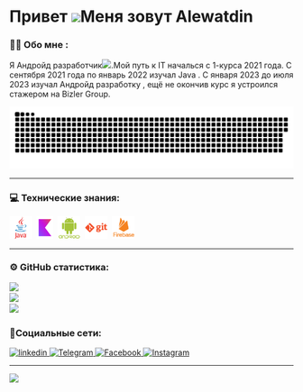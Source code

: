 
Привет ![](https://user-images.githubusercontent.com/18350557/176309783-0785949b-9127-417c-8b55-ab5a4333674e.gif)Меня зовут Alewatdin
=================================================================================================================================

### 👨‍💻 Обо мне :
Я Андройд разработчик<img src="https://media.giphy.com/media/WUlplcMpOCEmTGBtBW/giphy.gif" width="30px">.Мой путь к IT началься с 1-курса 2021 года. С сентября 2021 года по январь 2022 изучал Java . С января 2023 до июля 2023 изучал Андройд разработку , ещё не окончив курс я устроился стажером на Bizler Group.

 <img width="600" src="assets/github-snake.svg" alt="snake"/>

---

### 💻 Технические знания:

<div>
  <img src="https://raw.githubusercontent.com/devicons/devicon/1119b9f84c0290e0f0b38982099a2bd027a48bf1/icons/java/java-original-wordmark.svg" title="Java" alt="Java" width="40" height="40"/>&nbsp
  <img src="https://raw.githubusercontent.com/devicons/devicon/1119b9f84c0290e0f0b38982099a2bd027a48bf1/icons/kotlin/kotlin-original.svg" title="Kotlin" alt="Kotlin" width="30" height="40"/>&nbsp
  <img src="https://raw.githubusercontent.com/devicons/devicon/1119b9f84c0290e0f0b38982099a2bd027a48bf1/icons/android/android-plain-wordmark.svg" title="Android" alt="Android" width="40" height="40"/>&nbsp
  <img src="https://raw.githubusercontent.com/devicons/devicon/1119b9f84c0290e0f0b38982099a2bd027a48bf1/icons/git/git-plain-wordmark.svg" title="Git" alt="Git" width="40" height="40"/>&nbsp
  <img src="https://raw.githubusercontent.com/devicons/devicon/1119b9f84c0290e0f0b38982099a2bd027a48bf1/icons/firebase/firebase-plain-wordmark.svg" title="Firebase" alt="Firebase" width="40" height="40"/>&nbsp
</div>

---

### ⚙️ GitHub статистика:

![](https://github-readme-stats.vercel.app/api?username=alewatdinjaksilikov&theme=radical&hide_border=false&include_all_commits=true&count_private=true)<br/>
![](https://github-readme-streak-stats.herokuapp.com/?user=alewatdinjaksilikov&theme=radical&hide_border=false)<br/>
![](https://github-readme-stats.vercel.app/api/top-langs/?username=alewatdinjaksilikov&theme=radical&hide_border=false&include_all_commits=true&count_private=true&layout=compact)

### 🤝Социальные сети:


  <div id="badges">
    <a href="https://www.linkedin.com/in/jaksilikovaleuatdin-profile/" target="_blank">
      <img src="https://cdn-icons-png.flaticon.com/512/2504/2504799.png" width="40" height="40" alt="linkedin" />
    </a>
    <a href="https://t.me/jaksilikov_a" target="_blank">
      <img src="https://cdn-icons-png.flaticon.com/512/2111/2111646.png" width="40" height="40" alt="Telegram" />
    </a>
    <a href="https://m.facebook.com/jaksilik0v?eav=AfbFLHTa0-0vG5on-8h4YgUb20V8YkPBHIlL5V-6RGdPMclTinUWbIbM9aTtNc3ozWM&paipv=0" target="_blank">
      <img src="https://cdn-icons-png.flaticon.com/128/145/145802.png" width="40" height="40" alt="Facebook" />
    </a>
    <a href="https://www.instagram.com/jaksilik0v/" target="_blank">
      <img src="https://cdn-icons-png.flaticon.com/128/3955/3955024.png" width="40" height="40" alt="Instagram" />
    </a>
  </div>

  ---

  [![](https://visitcount.itsvg.in/api?id=alewatdinjaksilikov&label=Profile%20Views&color=1&icon=0&pretty=false)](https://visitcount.itsvg.in)